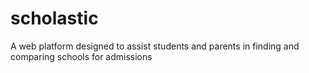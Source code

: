 # scholastic
A web platform designed to assist students and parents in finding and comparing schools for admissions

